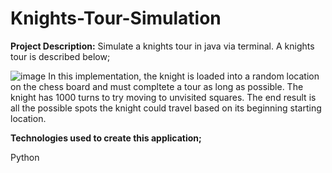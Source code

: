 # Knights-Tour-Simulation

**Project Description:** Simulate a knights tour in java via terminal. A knights tour is described below;

![image](https://user-images.githubusercontent.com/123710621/215302332-5e9e704a-c27b-4918-9e9b-45a8745a13a1.png)
In this implementation, the knight is loaded into a random location on the chess board and must compltete a tour as long as possible. The knight has 1000 turns to try moving to unvisited squares. The end result is all the possible spots the knight could travel based on its beginning starting location.

**Technologies used to create this application;**

Python
